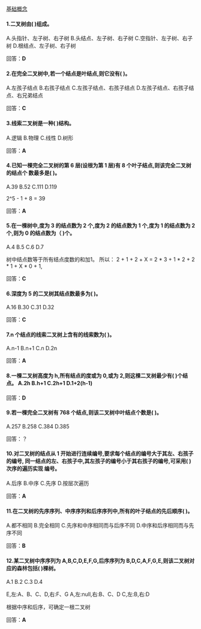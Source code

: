 [基础概念](../../数据结构/树.md)

#### 1.二叉树由( )组成。 
A.头指针、左子树、右子树 
B.头结点、左子树、右子树 
C.空指针、左子树、右子树 
D.根结点、左子树、右子树

回答：**D**

#### 2.在完全二叉树中,若一个结点是叶结点,则它没有( )。 
A.左孩子结点 
B.右孩子结点 
C.左孩子结点、右孩子结点 
D.左孩子结点、右孩子结点、右兄弟结点

回答：**C**

#### 3.线索二叉树是一种( )结构。 
A.逻辑  B.物理  C.线性  D.树形

回答：**A**

#### 4.已知一棵完全二叉树的第 6 层(设根为第 1 层)有 8 个叶子结点,则该完全二叉树的结点个 数最多是( )。 
A.39  B.52  C.111   D.119

2^5 - 1 + 8 = 39

回答：**A**

#### 5.在一棵树中,度为 3 的结点数为 2 个,度为 2 的结点数为 1 个,度为 1 的结点数为 2 个,则为 0 的结点数为（ )个。 
A.4   B.5   C.6   D.7

树中结点数等于所有结点度数的和加1。 所以：
2 + 1 + 2 + X = 2 * 3 + 1 * 2 + 2 * 1 + X * 0 + 1,

回答：**C**

#### 6.深度为 5 的二叉树其结点数最多为( )。 
A.16  B.30  C.31  D.32

回答：**C**

#### 7.n 个结点的线索二叉树上含有的线索数为( )。 
A.n-1   B.n+1   C.n   D.2n

回答：**A**

#### 8.一棵二叉树高度为 h,所有结点的度或为 0,或为 2,则这棵二叉树最少有( )个结点。 A.2h B.h+1 C.2h+1 D.1+2(h-1)

回答：**D**

#### 9.若一棵完全二叉树有 768 个结点,则该二叉树中叶结点个数是( )。 
A.257   B.258   C.384   D.385

回答：？

#### 10.对二叉树的结点从 1 开始进行连续编号,要求每个结点的编号大于其左、右孩子的编号, 同一结点的左、右孩子中,其左孩子的编号小于其右孩子的编号,可采用( )次序的遍历实现 编号。
A.后序  B.中序  C.先序  D.按层次遍历

回答：**A**

#### 11.在二叉树的先序序列、中序序列和后序序列中,所有的叶子结点的先后顺序( )。 
A.都不相同 
B.完全相同 
C.先序和中序相同而与后序不同 
D.中序和后序相同而与先序不同

回答：**B**

#### 12.某二叉树中序序列为 A,B,C,D,E,F,G,后序序列为 B,D,C,A,F,G,E,则该二叉树对应的森林包括( )棵树。 
A.1   B.2   C.3   D.4

E,左:A、B、C、D,右:F、G
A,左:null,右:B、C、D
C,左:B,右:D

根据中序和后序，可确定一根二叉树

回答：**A**
